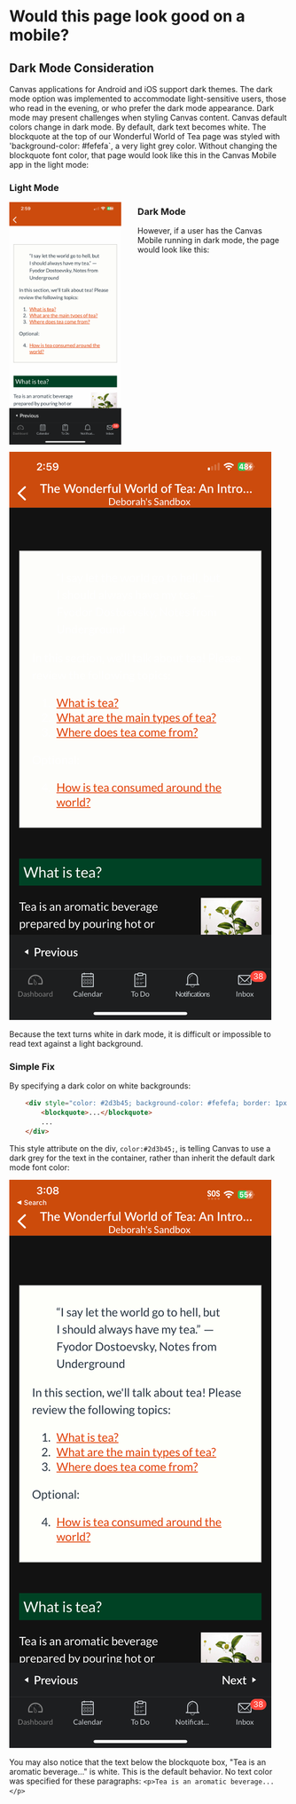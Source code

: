 # Would this page look good on a mobile?

## Dark Mode Consideration

Canvas applications for Android and iOS support dark themes. The dark mode option was implemented to accommodate light-sensitive users, those who read in the evening, or who prefer the dark mode appearance.
Dark mode may present challenges when styling Canvas content. Canvas default colors change in dark mode. By default, dark text becomes white.
The blockquote at the top of our Wonderful World of Tea page was styled with 'background-color: #fefefa`, a very light grey color. Without changing the blockquote font color, that page would look like this in the Canvas Mobile app in the light mode:

### Light Mode
<!-- ![Wonderful World of Tea page in Canvas Mobile App in light mode.](assets/light_mode.png) -->

  <figure style="width: 40%; float: left; margin: 0 30px 10px 0;"><img src="assets/light_mode.png" alt="Wonderful World of Tea page in Canvas Mobile App in light mode." title="" /></figure>

### Dark Mode
However, if a user has the Canvas Mobile running in dark mode, the page would look like this:

![Wonderful World of Tea page in Canvas Mobile App in light mode default font color](assets/dark_mode.png)

Because the text turns white in dark mode, it is difficult or impossible to read text against a light background.

### Simple Fix

By specifying a dark color on white backgrounds:

```html
    <div style="color: #2d3b45; background-color: #fefefa; border: 1px solid #b2b2af; padding: 10px 20px 10px 20px;">
        <blockquote>...</blockquote>
        ...
    </div>
```

This style attribute on the div, `color:#2d3b45;`, is telling Canvas to use a dark grey for the text in the container, rather than inherit the default dark mode font color:

![](/assets/dark_mode_fixed.png)

You may also notice that the text below the blockquote box, "Tea is an aromatic beverage..." is white. This is the default behavior. No text color was specified for these paragraphs: `<p>Tea is an aromatic beverage... </p>`
